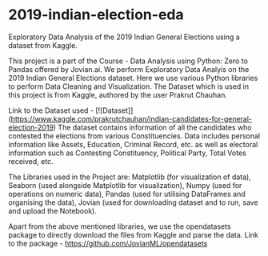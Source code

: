 # 2019-indian-election-eda
Exploratory Data Analysis of the 2019 Indian General Elections using a dataset from Kaggle.

This project is a part of the Course - Data Analysis using Python: Zero to Pandas offered by Jovian.ai. 
We perform Exploratory Data Analyis on the 2019 Indian General Elections dataset. Here we use various Python libraries to perform Data Cleaning and Visualization. The Dataset which is used in this project is from Kaggle, authored by the user Prakrut Chauhan.

Link to the Dataset used - [![Dataset]] (https://www.kaggle.com/prakrutchauhan/indian-candidates-for-general-election-2019)
The dataset contains information of all the candidates who contested the elections from various Constituencies. Data includes personal information like Assets, Education, Criminal Record, etc. as well as electoral information such as Contesting Constituency, Political Party, Total Votes received, etc.

The Libraries used in the Project are:
Matplotlib (for visualization of data),
Seaborn (used alongside Matplotlib for visualization),
Numpy (used for operations on numeric data),
Pandas (used for utilising DataFrames and organising the data),
Jovian (used for downloading dataset and to run, save and upload the Notebook).

Apart from the above mentioned libraries, we use the opendatasets package to directly download the files from Kaggle and parse the data.
Link to the package - https://github.com/JovianML/opendatasets
